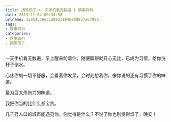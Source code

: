 ```yaml
---
title: 搞笑段子->一天手机看无数遍 | 糗事百科
date: 2019-11-04 00:34:58
urlname: 15e54550ec5d882319488698d7a6709d
tags: 
- 糗事百科
categories:
- 糗事百科
- 搞笑段子
---
```

一天手机看无数遍，早上醒来盼着你，随便聊聊就开心无比，已成为习惯，给你洗杯子倒水。

心疼你的一切不舒服，会看着你发呆，会时刻想着你，像你说的还有习惯了你的味道。

最为巨大杀伤力的味道。

我把你当的比什么都宝贵。

几千万人口的城市能遇见你，你觉得是什么？不说了你也别觉得烦了，晚安！


